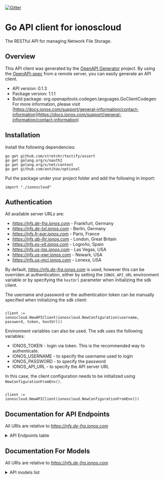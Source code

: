 [![Gitter](https://img.shields.io/gitter/room/ionos-cloud/sdk-general)](https://gitter.im/ionos-cloud/sdk-general)

# Go API client for ionoscloud

The RESTful API for managing Network File Storage.


## Overview
This API client was generated by the [OpenAPI Generator](https://openapi-generator.tech) project.  By using the [OpenAPI-spec](https://www.openapis.org/) from a remote server, you can easily generate an API client.

- API version: 0.1.3
- Package version: 1.1.1
- Build package: org.openapitools.codegen.languages.GoClientCodegen
For more information, please visit [https://docs.ionos.com/support/general-information/contact-information](https://docs.ionos.com/support/general-information/contact-information)

## Installation

Install the following dependencies:

```shell
go get github.com/stretchr/testify/assert
go get golang.org/x/oauth2
go get golang.org/x/net/context
go get github.com/antihax/optional
```

Put the package under your project folder and add the following in import:

```golang
import "./ionoscloud"
```

## Authentication

All available server URLs are:

- *https://nfs.de-fra.ionos.com* - Frankfurt, Germany
- *https://nfs.de-txl.ionos.com* - Berlin, Germany
- *https://nfs.fr-par.ionos.com* - Paris, France
- *https://nfs.gb-lhr.ionos.com* - London, Great Britain
- *https://nfs.es-vit.ionos.com* - Logroño, Spain
- *https://nfs.us-las.ionos.com* - Las Vegas, USA
- *https://nfs.us-ewr.ionos.com* - Newark, USA
- *https://nfs.us-mci.ionos.com* - Lenexa, USA

By default, *https://nfs.de-fra.ionos.com* is used, however this can be overriden at authentication, either
by setting the `IONOS_API_URL` environment variable or by specifying the `hostUrl` parameter when
initializing the sdk client.

The username and password or the authentication token can be manually specified when initializing
the sdk client:

```golang

client := ionoscloud.NewAPIClient(ionoscloud.NewConfiguration(username, password, token, hostUrl))

```

Environment variables can also be used. The sdk uses the following variables:
- IONOS_TOKEN    - login via token. This is the recommended way to authenticate.
- IONOS_USERNAME - to specify the username used to login
- IONOS_PASSWORD - to specify the password
- IONOS_API_URL  - to specify the API server URL

In this case, the client configuration needs to be initialized using `NewConfigurationFromEnv()`.

```golang

client := ionoscloud.NewAPIClient(ionoscloud.NewConfigurationFromEnv())

```


## Documentation for API Endpoints

All URIs are relative to *https://nfs.de-fra.ionos.com*
<details >
    <summary title="Click to toggle">API Endpoints table</summary>


| Class | Method | HTTP request | Description |
| ------------- | ------------- | ------------- | ------------- |
| ClustersApi | [**ClustersDelete**](docs/api/ClustersApi.md#ClustersDelete) | **Delete** /clusters/{clusterId} | Delete Cluster |
| ClustersApi | [**ClustersFindById**](docs/api/ClustersApi.md#ClustersFindById) | **Get** /clusters/{clusterId} | Retrieve Cluster |
| ClustersApi | [**ClustersGet**](docs/api/ClustersApi.md#ClustersGet) | **Get** /clusters | Retrieve Clusters |
| ClustersApi | [**ClustersPost**](docs/api/ClustersApi.md#ClustersPost) | **Post** /clusters | Create Cluster |
| ClustersApi | [**ClustersPut**](docs/api/ClustersApi.md#ClustersPut) | **Put** /clusters/{clusterId} | Ensure Cluster |
| SharesApi | [**ClustersSharesDelete**](docs/api/SharesApi.md#ClustersSharesDelete) | **Delete** /clusters/{clusterId}/shares/{shareId} | Delete Share |
| SharesApi | [**ClustersSharesFindById**](docs/api/SharesApi.md#ClustersSharesFindById) | **Get** /clusters/{clusterId}/shares/{shareId} | Retrieve Share |
| SharesApi | [**ClustersSharesGet**](docs/api/SharesApi.md#ClustersSharesGet) | **Get** /clusters/{clusterId}/shares | Retrieve Shares |
| SharesApi | [**ClustersSharesPost**](docs/api/SharesApi.md#ClustersSharesPost) | **Post** /clusters/{clusterId}/shares | Create Share |
| SharesApi | [**ClustersSharesPut**](docs/api/SharesApi.md#ClustersSharesPut) | **Put** /clusters/{clusterId}/shares/{shareId} | Ensure Share |

</details>

## Documentation For Models

All URIs are relative to *https://nfs.de-fra.ionos.com*
<details >
<summary title="Click to toggle">API models list</summary>

 - [Cluster](docs/models/Cluster)
 - [ClusterConnections](docs/models/ClusterConnections)
 - [ClusterCreate](docs/models/ClusterCreate)
 - [ClusterEnsure](docs/models/ClusterEnsure)
 - [ClusterNfs](docs/models/ClusterNfs)
 - [ClusterRead](docs/models/ClusterRead)
 - [ClusterReadList](docs/models/ClusterReadList)
 - [ClusterReadListAllOf](docs/models/ClusterReadListAllOf)
 - [Error](docs/models/Error)
 - [ErrorMessages](docs/models/ErrorMessages)
 - [Links](docs/models/Links)
 - [Metadata](docs/models/Metadata)
 - [MetadataWithPath](docs/models/MetadataWithPath)
 - [MetadataWithPathAllOf](docs/models/MetadataWithPathAllOf)
 - [MetadataWithStatus](docs/models/MetadataWithStatus)
 - [MetadataWithStatusAllOf](docs/models/MetadataWithStatusAllOf)
 - [Pagination](docs/models/Pagination)
 - [Share](docs/models/Share)
 - [ShareClientGroups](docs/models/ShareClientGroups)
 - [ShareClientGroupsNfs](docs/models/ShareClientGroupsNfs)
 - [ShareCreate](docs/models/ShareCreate)
 - [ShareEnsure](docs/models/ShareEnsure)
 - [ShareRead](docs/models/ShareRead)
 - [ShareReadList](docs/models/ShareReadList)
 - [ShareReadListAllOf](docs/models/ShareReadListAllOf)


[[Back to API list]](#documentation-for-api-endpoints) [[Back to Model list]](#documentation-for-models)

</details>
